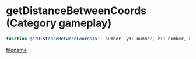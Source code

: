 # getDistanceBetweenCoords (Category gameplay)

```js
function getDistanceBetweenCoords(x1: number, y1: number, z1: number, x2: number, y2: number, z2: number, useZ: boolean): number
```

[filename](getDistanceBetweenCoords_m.md ':include')